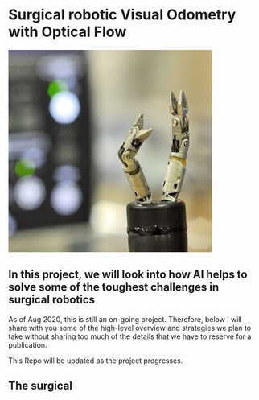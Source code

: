 # Surgical robotic Visual Odometry with Optical Flow

![Picture5](images/Picture5.jpg)

## In this project, we will look into how AI helps to solve some of the toughest challenges in surgical robotics

As of Aug 2020, this is still an on-going project. Therefore, below I will share with you some of the high-level overview and strategies we plan to take without sharing too much of the details that we have to reserve for a publication.

This Repo will be updated as the project progresses.



## The surgical 
